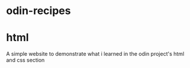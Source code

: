 # odin-recipes
# html 
A simple website to demonstrate what i learned in the odin project's html and css section
